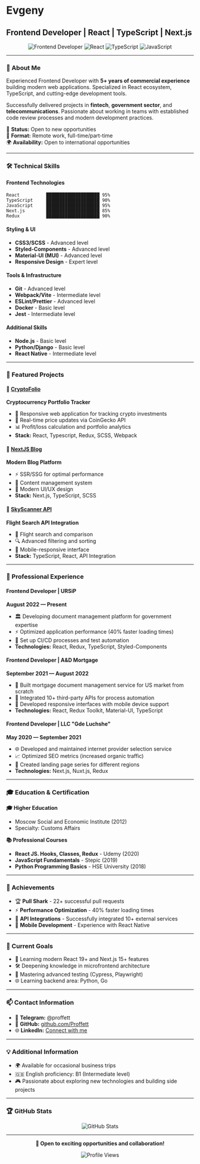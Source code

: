 # Evgeny
## Frontend Developer | React | TypeScript | Next.js

<div align="center">

![Frontend Developer](https://img.shields.io/badge/Frontend-Developer-blue)
![React](https://img.shields.io/badge/React-Expert-61DAFB?logo=react)
![TypeScript](https://img.shields.io/badge/TypeScript-Advanced-3178C6?logo=typescript)
![JavaScript](https://img.shields.io/badge/JavaScript-Expert-F7DF1E?logo=javascript)

</div>

---

### 👋 About Me

Experienced Frontend Developer with **5+ years of commercial experience** building modern web applications. Specialized in React ecosystem, TypeScript, and cutting-edge development tools.

Successfully delivered projects in **fintech**, **government sector**, and **telecommunications**. Passionate about working in teams with established code review processes and modern development practices.

💼 **Status:** Open to new opportunities  
🎯 **Format:** Remote work, full-time/part-time  
🌍 **Availability:** Open to international opportunities  

---

### 🛠 Technical Skills

#### Frontend Technologies
```
React          ████████████████████ 95%
TypeScript     ████████████████████ 90%
JavaScript     ████████████████████ 95%
Next.js        ████████████████████ 85%
Redux          ████████████████████ 90%
```

#### Styling & UI
- **CSS3/SCSS** - Advanced level
- **Styled-Components** - Advanced level  
- **Material-UI (MUI)** - Advanced level
- **Responsive Design** - Expert level

#### Tools & Infrastructure
- **Git** - Advanced level
- **Webpack/Vite** - Intermediate level
- **ESLint/Prettier** - Advanced level
- **Docker** - Basic level
- **Jest** - Intermediate level

#### Additional Skills
- **Node.js** - Basic level
- **Python/Django** - Basic level
- **React Native** - Intermediate level

---

### 🚀 Featured Projects

#### 🔗 [CryptoFolio](https://github.com/Proffett/cryptoFolio)
**Cryptocurrency Portfolio Tracker**
- 📱 Responsive web application for tracking crypto investments
- 🔄 Real-time price updates via CoinGecko API
- 📊 Profit/loss calculation and portfolio analytics
- **Stack:** React, Typescript, Redux, SCSS, Webpack

#### 🔗 [NextJS Blog](https://github.com/Proffett/nextJsBlog)
**Modern Blog Platform**
- ⚡ SSR/SSG for optimal performance
- 📝 Content management system
- 🎨 Modern UI/UX design
- **Stack:** Next.js, TypeScript, SCSS

#### 🔗 [SkyScanner API](https://github.com/Proffett/SkyScannerApi)
**Flight Search API Integration**
- 🛫 Flight search and comparison
- 🔍 Advanced filtering and sorting
- 📱 Mobile-responsive interface
- **Stack:** TypeScript, React, API Integration

---

### 💼 Professional Experience

#### Frontend Developer | URSiP
**August 2022 — Present**
- 🏛️ Developing document management platform for government expertise
- ⚡ Optimized application performance (40% faster loading times)
- 🔧 Set up CI/CD processes and test automation
- **Technologies:** React, Redux, TypeScript, Styled-Components

#### Frontend Developer | A&D Mortgage
**September 2021 — August 2022**
- 🏦 Built mortgage document management service for US market from scratch
- 🔗 Integrated 10+ third-party APIs for process automation
- 📱 Developed responsive interfaces with mobile device support
- **Technologies:** React, Redux Toolkit, Material-UI, TypeScript

#### Frontend Developer | LLC "Gde Luchshe"
**May 2020 — September 2021**
- 🌐 Developed and maintained internet provider selection service
- 📈 Optimized SEO metrics (increased organic traffic)
- 🎯 Created landing page series for different regions
- **Technologies:** Next.js, Nuxt.js, Redux

---

### 🎓 Education & Certification

**🎓 Higher Education**
- Moscow Social and Economic Institute (2012)
- Specialty: Customs Affairs

**📚 Professional Courses**
- **React JS. Hooks, Classes, Redux** - Udemy (2020)
- **JavaScript Fundamentals** - Stepic (2019)  
- **Python Programming Basics** - HSE University (2018)

---

### 🌟 Achievements

- 🏆 **Pull Shark** - 22+ successful pull requests
- ⚡ **Performance Optimization** - 40% faster loading times
- 🔗 **API Integrations** - Successfully integrated 10+ external services
- 📱 **Mobile Development** - Experience with React Native

---

### 🎯 Current Goals

- 🚀 Learning modern React 19+ and Next.js 15+ features
- 🛠️ Deepening knowledge in microfrontend architecture
- 🧪 Mastering advanced testing (Cypress, Playwright)
- 🌐 Learning backend area: Python, Go

---

### 📫 Contact Information

- 💬 **Telegram:** @proffett
- 🔗 **GitHub:** [github.com/Proffett](https://github.com/Proffett)
- 🌐 **LinkedIn:** [Connect with me](https://linkedin.com/in/evgeny-sterkhov)

---

### 💡 Additional Information

- 🌍 Available for occasional business trips
- 🇬🇧 English proficiency: B1 (Intermediate level)
- 🎮 Passionate about exploring new technologies and building side projects

---

### 🏆 GitHub Stats

<div align="center">

![GitHub Stats](https://github-readme-stats.vercel.app/api?username=Proffett&show_icons=true&theme=default)

</div>

---

<div align="center">

**💼 Open to exciting opportunities and collaboration!**

![Profile Views](https://komarev.com/ghpvc/?username=Proffett&color=blue)

</div>

